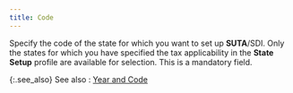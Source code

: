 ```yaml
---
title: Code
---
```



Specify the code of the state for which you want to set up **SUTA**/SDI. Only the states for which you  have specified the tax applicability in the **State 
 Setup** profile are available for selection. This is a mandatory  field.


{:.see_also}
See also
: [Year  and Code](JavaScript:RelatedTopics1.Click())<!--Metadata type="DesignerControl" startspan
<object CLASSID="clsid:ADB880A6-D8FF-11CF-9377-00AA003B7A11"
	ID=RelatedTopics1
	TYPE="application/x-oleobject">
</object>-->

<object classid="clsid:ADB880A6-D8FF-11CF-9377-00AA003B7A11" id="RelatedTopics1" type="application/x-oleobject"> 
 <param name="Command" value="Related Topics">
<param name="Window" value="second">
<param name="Item1" value="Year and Code;{{site.prl_chm}}/setup/suta-sdi-setup/year_and_code.html">
</object><!--Metadata type="DesignerControl" endspan-->
